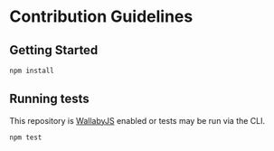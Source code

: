 # Contribution Guidelines

## Getting Started

```bash
npm install
```

## Running tests
This repository is [WallabyJS](https://wallabyjs.com/) enabled or tests may be run via the CLI.

```bash
npm test
```